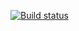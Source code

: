 [![Build status](https://ci.appveyor.com/api/projects/status/58qkvnywtt3byaq9/branch/main?svg=true)](https://ci.appveyor.com/project/german-spb/card-validator/branch/main)
